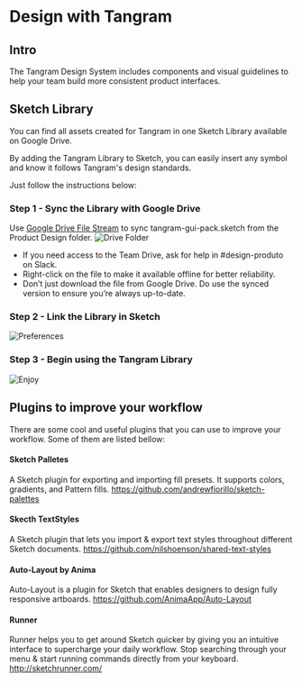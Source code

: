 # Design with Tangram
## Intro
The Tangram Design System includes components and visual guidelines to help your team build more consistent product interfaces.

## Sketch Library
You can find all assets created for Tangram in one Sketch Library available on Google Drive.

By adding the Tangram Library to Sketch, you can easily insert any symbol and know it follows Tangram's design standards.

Just follow the instructions below:
### Step 1 - Sync the Library with Google Drive
Use [Google Drive File Stream](https://support.google.com/a/answer/7491144?hl=en) to sync tangram-gui-pack.sketch from the Product Design folder.
![Drive Folder](https://i.imgur.com/YcYH4Gn.png)

* If you need access to the Team Drive, ask for help in #design-produto on Slack.
* Right-click on the file to make it available offline for better reliability.
* Don’t just download the file from Google Drive. Do use the synced version to ensure you’re always up-to-date.

### Step 2 - Link the Library in Sketch
![Preferences](https://i.imgur.com/Hb8EX6d.png)

### Step 3 - Begin using the Tangram Library
![Enjoy](https://i.imgur.com/xqk1Ord.png)

## Plugins to improve your workflow
There are some cool and useful plugins that you can use to improve your workflow. Some of them are listed bellow:

#### Sketch Palletes
A Sketch plugin for exporting and importing fill presets. It supports colors, gradients, and Pattern fills.
https://github.com/andrewfiorillo/sketch-palettes

#### Skecth TextStyles
A Sketch plugin that lets you import & export text styles throughout different Sketch documents.
https://github.com/nilshoenson/shared-text-styles

#### Auto-Layout by Anima
Auto-Layout is a plugin for Sketch that enables designers to design fully responsive artboards.
https://github.com/AnimaApp/Auto-Layout

#### Runner
Runner helps you to get around Sketch quicker by giving you an intuitive interface to supercharge your daily workflow. Stop searching through your menu & start running commands directly from your keyboard.
http://sketchrunner.com/
